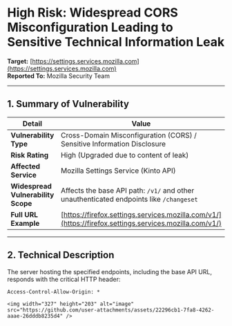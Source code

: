 # High Risk: Widespread CORS Misconfiguration Leading to Sensitive Technical Information Leak

**Target:** [https://settings.services.mozilla.com](https://settings.services.mozilla.com)  
**Reported To:** Mozilla Security Team  

---

## 1. Summary of Vulnerability

| Detail | Value |
|--------|-------|
| **Vulnerability Type** | Cross-Domain Misconfiguration (CORS) / Sensitive Information Disclosure |
| **Risk Rating** | High (Upgraded due to content of leak) |
| **Affected Service** | Mozilla Settings Service (Kinto API) |
| **Widespread Vulnerability Scope** | Affects the base API path: `/v1/` and other unauthenticated endpoints like `/changeset` |
| **Full URL Example** | [https://firefox.settings.services.mozilla.com/v1/](https://firefox.settings.services.mozilla.com/v1/) |

---

## 2. Technical Description

The server hosting the specified endpoints, including the base API URL, responds with the critical HTTP header:

```http
Access-Control-Allow-Origin: *

<img width="327" height="203" alt="image" src="https://github.com/user-attachments/assets/22296cb1-7fa8-4262-aaae-26dddb8235d4" />
